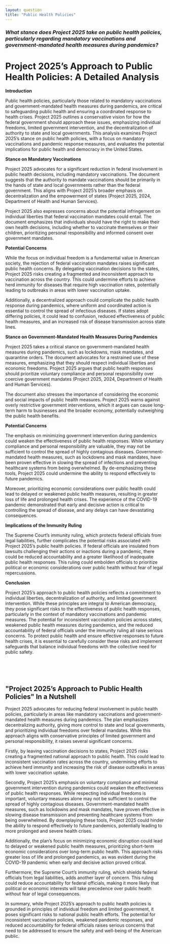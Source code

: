 ```yaml
---
layout: question
title: "Public Health Policies"
---
```


### *What stance does Project 2025 take on public health policies, particularly regarding mandatory vaccinations and government-mandated health measures during pandemics?*


# Project 2025’s Approach to Public Health Policies: A Detailed Analysis

**Introduction**

Public health policies, particularly those related to mandatory vaccinations and government-mandated health measures during pandemics, are critical to safeguarding public health and ensuring a coordinated response to health crises. Project 2025 outlines a conservative vision for how the federal government should approach these issues, emphasizing individual freedoms, limited government intervention, and the decentralization of authority to state and local governments. This analysis examines Project 2025’s stance on public health policies, with a focus on mandatory vaccinations and pandemic response measures, and evaluates the potential implications for public health and democracy in the United States.

**Stance on Mandatory Vaccinations**

Project 2025 advocates for a significant reduction in federal involvement in public health decisions, including mandatory vaccinations. The document suggests that the authority to mandate vaccinations should be primarily in the hands of state and local governments rather than the federal government. This aligns with Project 2025’s broader emphasis on decentralization and the empowerment of states (Project 2025, 2024, Department of Health and Human Services).

Project 2025 also expresses concerns about the potential infringement on individual liberties that federal vaccination mandates could entail. The document emphasizes that individuals should have the right to make their own health decisions, including whether to vaccinate themselves or their children, prioritizing personal responsibility and informed consent over government mandates.

**Potential Concerns**

While the focus on individual freedom is a fundamental value in American society, the rejection of federal vaccination mandates raises significant public health concerns. By delegating vaccination decisions to the states, Project 2025 risks creating a fragmented and inconsistent approach to vaccination across the country. This could undermine efforts to achieve herd immunity for diseases that require high vaccination rates, potentially leading to outbreaks in areas with lower vaccination uptake.

Additionally, a decentralized approach could complicate the public health response during pandemics, where uniform and coordinated action is essential to control the spread of infectious diseases. If states adopt differing policies, it could lead to confusion, reduced effectiveness of public health measures, and an increased risk of disease transmission across state lines.

**Stance on Government-Mandated Health Measures During Pandemics**

Project 2025 takes a critical stance on government-mandated health measures during pandemics, such as lockdowns, mask mandates, and quarantine orders. The document advocates for a restrained use of these measures, emphasizing that they should respect individual liberties and economic freedoms. Project 2025 argues that public health responses should prioritize voluntary compliance and personal responsibility over coercive government mandates (Project 2025, 2024, Department of Health and Human Services).

The document also stresses the importance of considering the economic and social impacts of public health measures. Project 2025 warns against overly restrictive government interventions, which it argues can cause long-term harm to businesses and the broader economy, potentially outweighing the public health benefits.

**Potential Concerns**

The emphasis on minimizing government intervention during pandemics could weaken the effectiveness of public health responses. While voluntary compliance and personal responsibility are valuable, they may not be sufficient to control the spread of highly contagious diseases. Government-mandated health measures, such as lockdowns and mask mandates, have been proven effective in slowing the spread of infections and preventing healthcare systems from being overwhelmed. By de-emphasizing these tools, Project 2025 could undermine the ability to respond effectively to future pandemics.

Moreover, prioritizing economic considerations over public health could lead to delayed or weakened public health measures, resulting in greater loss of life and prolonged health crises. The experience of the COVID-19 pandemic demonstrated that early and decisive action is critical to controlling the spread of disease, and any delays can have devastating consequences.

**Implications of the Immunity Ruling**

The Supreme Court’s immunity ruling, which protects federal officials from legal liabilities, further complicates the potential risks associated with Project 2025’s public health policies. If federal officials are insulated from lawsuits challenging their actions or inactions during a pandemic, there could be reduced accountability and a greater likelihood of inadequate public health responses. This ruling could embolden officials to prioritize political or economic considerations over public health without fear of legal repercussions.

**Conclusion**

Project 2025’s approach to public health policies reflects a commitment to individual liberties, decentralization of authority, and limited government intervention. While these principles are integral to American democracy, they pose significant risks to the effectiveness of public health responses, particularly in the context of mandatory vaccinations and pandemic measures. The potential for inconsistent vaccination policies across states, weakened public health measures during pandemics, and the reduced accountability of federal officials under the immunity ruling all raise serious concerns. To protect public health and ensure effective responses to future health crises, it is essential to carefully consider these risks and implement safeguards that balance individual freedoms with the collective need for public safety.

<br><br><br>

## <span id="nutshell">"Project 2025’s Approach to Public Health Policies" In a Nutshell</span>

Project 2025 advocates for reducing federal involvement in public health policies, particularly in areas like mandatory vaccinations and government-mandated health measures during pandemics. The plan emphasizes decentralizing authority, giving more control to state and local governments, and prioritizing individual freedoms over federal mandates. While this approach aligns with conservative principles of limited government and personal responsibility, it raises several significant concerns.

Firstly, by leaving vaccination decisions to states, Project 2025 risks creating a fragmented national approach to public health. This could lead to inconsistent vaccination rates across the country, undermining efforts to achieve herd immunity and increasing the risk of disease outbreaks in areas with lower vaccination uptake.

Secondly, Project 2025’s emphasis on voluntary compliance and minimal government intervention during pandemics could weaken the effectiveness of public health responses. While respecting individual freedoms is important, voluntary measures alone may not be sufficient to control the spread of highly contagious diseases. Government-mandated health measures, such as lockdowns and mask mandates, have proven effective in slowing disease transmission and preventing healthcare systems from being overwhelmed. By downplaying these tools, Project 2025 could hinder the ability to respond effectively to future pandemics, potentially leading to more prolonged and severe health crises.

Additionally, the plan’s focus on minimizing economic disruption could lead to delayed or weakened public health measures, prioritizing short-term economic considerations over long-term public health. This approach risks greater loss of life and prolonged pandemics, as was evident during the COVID-19 pandemic when early and decisive action proved critical.

Furthermore, the Supreme Court’s immunity ruling, which shields federal officials from legal liabilities, adds another layer of concern. This ruling could reduce accountability for federal officials, making it more likely that political or economic interests will take precedence over public health without fear of legal consequences.

In summary, while Project 2025’s approach to public health policies is grounded in principles of individual freedom and limited government, it poses significant risks to national public health efforts. The potential for inconsistent vaccination policies, weakened pandemic responses, and reduced accountability for federal officials raises serious concerns that need to be addressed to ensure the safety and well-being of the American public.
